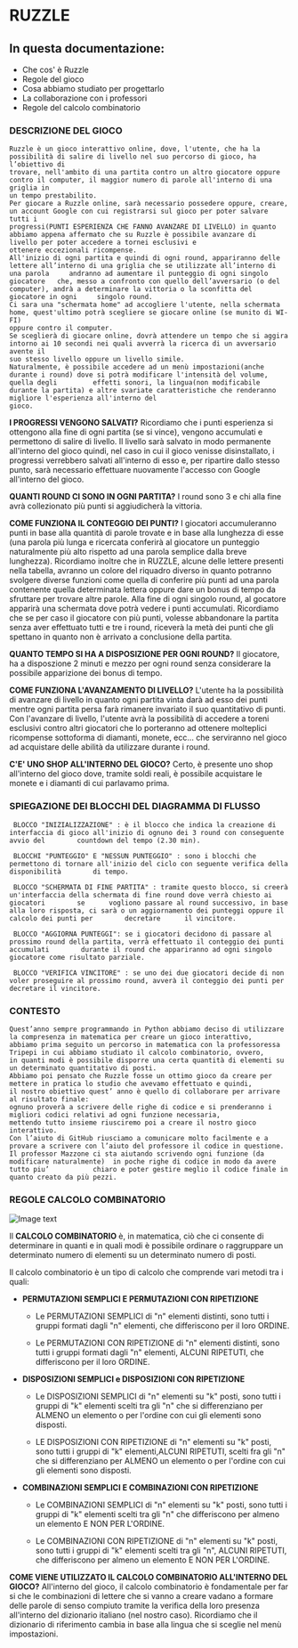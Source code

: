 
# RUZZLE

## In questa documentazione:
  - Che cos' è Ruzzle
  - Regole del gioco
  - Cosa abbiamo studiato per progettarlo 
  - La collaborazione con i professori
  - Regole del calcolo combinatorio


### DESCRIZIONE DEL GIOCO
    Ruzzle è un gioco interattivo online, dove, l'utente, che ha la possibilità di salire di livello nel suo percorso di gioco, ha l’obiettivo di 
    trovare, nell'ambito di una partita contro un altro giocatore oppure contro il computer, il maggior numero di parole all'interno di una griglia in 
    un tempo prestabilito. 
    Per giocare a Ruzzle online, sarà necessario possedere oppure, creare, un account Google con cui registrarsi sul gioco per poter salvare tutti i 
    progressi(PUNTI ESPERIENZA CHE FANNO AVANZARE DI LIVELLO) in quanto abbiamo appena affermato che su Ruzzle è possibile avanzare di     
    livello per poter accedere a tornei esclusivi e 
    ottenere eccezionali ricompense.
    All'inizio di ogni partita e quindi di ogni round, appariranno delle lettere all’interno di una griglia che se utilizzate all’interno di una parola     andranno ad aumentare il punteggio di ogni singolo 
    giocatore   che, messo a confronto con quello dell’avversario (o del computer), andrà a determinare la vittoria o la sconfitta del giocatore in ogni     singolo round.
    Ci sara una "schermata home" ad accogliere l'utente, nella schermata home, quest'ultimo potrà scegliere se giocare online (se munito di WI-FI) 
    oppure contro il computer.
    Se sceglierà di giocare online, dovrà attendere un tempo che si aggira intorno ai 10 secondi nei quali avverrà la ricerca di un avversario avente il 
    suo stesso livello oppure un livello simile.
    Naturalmente, è possibile accedere ad un menù impostazioni(anche durante i round) dove si potrà modificare l'intensità del volume, quella degli         effetti sonori, la lingua(non modificabile durante la partita) e altre svariate caratteristiche che renderanno migliore l'esperienza all'interno del 
    gioco.
    
   **I PROGRESSI VENGONO SALVATI?** 
    Ricordiamo che i punti esperienza si ottengono alla fine di ogni partita (se si vince), vengono accumulati e permettono di salire di livello.
    Il livello sarà salvato in modo permanente all'interno del 
    gioco quindi, nel caso in cui il gioco venisse disinstallato, i progressi verrebbero salvati all'interno di esso e, per ripartire dallo stesso           punto, sarà       necessario effettuare nuovamente l'accesso con Google all'interno del gioco.
        
  **QUANTI ROUND CI SONO IN OGNI PARTITA?**
    I round sono 3 e chi alla fine avrà collezionato più punti si aggiudicherà la vittoria.
    
  **COME FUNZIONA IL CONTEGGIO DEI PUNTI?**
    I giocatori accumuleranno punti in base alla quantità di parole trovate e in base alla lunghezza di esse (una parola più lunga e ricercata conferirà 
    al giocatore un punteggio naturalmente più alto rispetto ad una parola semplice dalla breve lunghezza). 
    Ricordiamo inoltre che in RUZZLE, alcune delle lettere presenti nella tabella, avranno un colore del riquadro diverso in quanto potranno svolgere 
    diverse funzioni come quella di conferire più punti ad una parola contenente quella determinata lettera oppure dare un bonus di tempo da sfruttare       per trovare altre parole.
    Alla fine di ogni singolo round, al gocatore apparirà una schermata dove potrà vedere i punti accumulati.
    Ricordiamo che se per caso il giocatore con più punti, volesse abbandonare la partita senza aver effettuato tutti e tre i round, riceverà la metà         dei punti che gli spettano in quanto non è arrivato a conclusione della partita.
    
  **QUANTO TEMPO SI HA A DISPOSIZIONE PER OGNI ROUND?**
    Il giocatore, ha a disposzione 2 minuti e mezzo per ogni round senza considerare la possibile apparizione dei bonus di tempo.
    
  **COME FUNZIONA L'AVANZAMENTO DI LIVELLO?**
    L'utente ha la possibilità di avanzare di livello in quanto ogni partita vinta darà ad esso dei punti mentre ogni partita persa farà rimanere 
    invariato il suo quantitativo di punti.
    Con l'avanzare di livello, l'utente avrà la possibilità di accedere a toreni esclusivi contro altri giocatori che lo porteranno ad ottenere               molteplici ricompense sottoforma di diamanti, monete, ecc... che serviranno nel gioco ad acquistare delle abilità da utilizzare durante i round.
    
  **C'E' UNO SHOP ALL'INTERNO DEL GIOCO?**
    Certo, è presente uno shop all'interno del gioco dove, tramite soldi reali, è possibile acquistare le monete e i diamanti di cui parlavamo prima.

 ### SPIEGAZIONE DEI BLOCCHI DEL DIAGRAMMA DI FLUSSO 
     BLOCCO "INIZIALIZZAZIONE" : è il blocco che indica la creazione di interfaccia di gioco all'inizio di ognuno dei 3 round con conseguente avvio del        countdown del tempo (2.30 min).
     
     BLOCCHI "PUNTEGGIO" E "NESSUN PUNTEGGIO" : sono i blocchi che permettono di tornare all'inizio del ciclo con seguente verifica della disponibilità        di tempo.
     
     BLOCCO "SCHERMATA DI FINE PARTITA" : tramite questo blocco, si creerà un'interfaccia della schermata di fine round dove verrà chiesto ai giocatori        se      vogliono passare al round successivo, in base alla loro risposta, ci sarà o un aggiornamento dei punteggi oppure il calcolo dei punti per        decretare      il vincitore.
     
     BLOCCO "AGGIORNA PUNTEGGI": se i giocatori decidono di passare al prossimo round della partita, verrà effettuato il conteggio dei punti accumulati        durante il round che appariranno ad ogni singolo giocatore come risultato parziale.
     
     BLOCCO "VERIFICA VINCITORE" : se uno dei due giocatori decide di non voler proseguire al prossimo round, avverà il conteggio dei punti per                decretare il vincitore.

 ### CONTESTO
    Quest’anno sempre programmando in Python abbiamo deciso di utilizzare la compresenza in matematica per creare un gioco interattivo,
    abbiamo prima seguito un percorso in matematica con la professoressa Tripepi in cui abbiamo studiato il calcolo combinatorio, ovvero, 
    in quanti modi è possibile disporre una certa quantità di elementi su un determinato quantitativo di posti.
    Abbiamo poi pensato che Ruzzle fosse un ottimo gioco da creare per mettere in pratica lo studio che avevamo effettuato e quindi,
    il nostro obiettivo quest’ anno è quello di collaborare per arrivare al risultato finale:
    ognuno proverà a scrivere delle righe di codice e si prenderanno i migliori codici relativi ad ogni funzione necessaria,
    mettendo tutto insieme riusciremo poi a creare il nostro gioco interattivo.
    Con l’aiuto di GitHub riusciamo a comunicare molto facilmente e a provare a scrivere con l’aiuto del professore il codice in questione.
    Il professor Mazzone ci sta aiutando scrivendo ogni funzione (da modificare naturalmente)  in poche righe di codice in modo da avere tutto piu’           chiaro e poter gestire meglio il codice finale in quanto creato da più pezzi.
    
  ### REGOLE CALCOLO COMBINATORIO
  ![Image text](https://www.studenti.it/images/matematica/pictures/4131fo/images/FO.4.13.1_9817.png)
   
  Il **CALCOLO COMBINATORIO** è, in matematica, ciò che ci consente di determinare in quanti e in quali modi è possibile ordinare o raggruppare un determinato     numero di elementi su un determinato numero di posti.
  
  Il calcolo combinatorio è un tipo di calcolo che comprende vari metodi tra i quali:
  
  - **PERMUTAZIONI SEMPLICI E PERMUTAZIONI CON RIPETIZIONE**
  
     - Le PERMUTAZIONI SEMPLICI di "n" elementi distinti, sono tutti i gruppi formati dagli "n" elementi, che differiscono per il loro ORDINE.
     
     - Le PERMUTAZIONI CON RIPETIZIONE di "n" elementi distinti, sono tutti i gruppi formati dagli "n" elementi, ALCUNI RIPETUTI, che                                    differiscono per il loro ORDINE.
    
  - **DISPOSIZIONI SEMPLICI e DISPOSIZIONI CON RIPETIZIONE**
  
     - Le DISPOSIZIONI SEMPLICI di "n" elementi su "k" posti, sono  tutti i gruppi di "k" elementi scelti tra gli "n" che si differenziano per ALMENO un        elemento o per l'ordine con cui gli elementi sono disposti.
     
     - LE DISPOSIZIONI CON RIPETIZIONE di "n" elementi su "k" posti, sono tutti i gruppi di "k" elementi,ALCUNI RIPETUTI, scelti fra gli "n" che si        differenziano per ALMENO un elemento o per l'ordine con cui gli elementi sono disposti.
     
  - **COMBINAZIONI SEMPLICI E COMBINAZIONI CON RIPETIZIONE**
  
      - Le COMBINAZIONI SEMPLICI di "n" elementi su "k" posti, sono tutti i gruppi di "k" elementi scelti tra gli "n" che differiscono per almeno un         elemento E NON PER L'ORDINE.
     
     - Le COMBINAZIONI CON RIPETIZIONE di "n" elementi su "k" posti, sono tutti i gruppi di "k" elementi scelti tra gli "n", ALCUNI RIPETUTI, che              differiscono per almeno un elemento E NON PER L'ORDINE. 
  
  **COME VIENE UTILIZZATO IL CALCOLO COMBINATORIO ALL'INTERNO DEL GIOCO?**
  All'interno del gioco, il calcolo combinatorio è fondamentale per far si che le combinazioni di lettere che si vanno a creare vadano a formare delle 
  parole di senso compiuto tramite la verifica della loro presenza all'interno del dizionario italiano (nel nostro caso).
  Ricordiamo che il dizionario di riferimento cambia in base alla lingua che si sceglie nel menù impostazioni.
  
  

